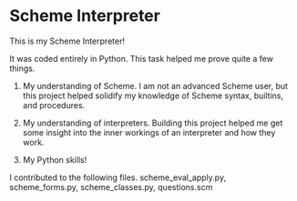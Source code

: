 # Scheme Interpreter
This is my Scheme Interpreter!

It was coded entirely in Python. This task helped me prove quite a few things.

1. My understanding of Scheme. I am not an advanced Scheme user, but this project
helped solidify my knowledge of Scheme syntax, builtins, and procedures.

2. My understanding of interpreters. Building this project helped me get some
insight into the inner workings of an interpreter and how they work.

3. My Python skills!

I contributed to the following files. scheme_eval_apply.py, scheme_forms.py, scheme_classes.py, questions.scm
